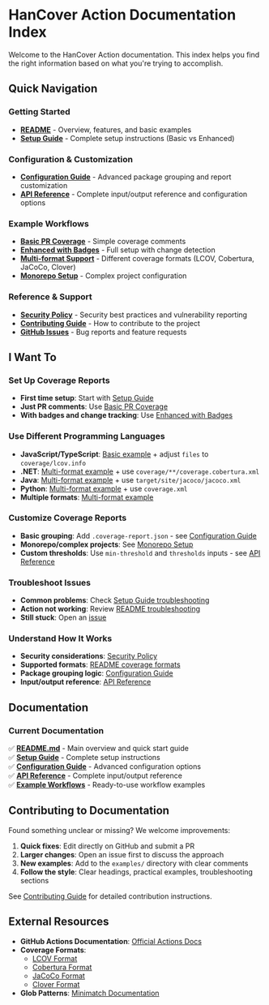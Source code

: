 # HanCover Action Documentation Index

Welcome to the HanCover Action documentation. This index helps you find the right information based on what you're trying to accomplish.

## Quick Navigation

### Getting Started

- **[README](../README.md)** - Overview, features, and basic examples
- **[Setup Guide](./SETUP-GUIDE.md)** - Complete setup instructions (Basic vs Enhanced)

### Configuration & Customization  

- **[Configuration Guide](./CONFIGURATION.md)** - Advanced package grouping and report customization
- **[API Reference](./API-REFERENCE.md)** - Complete input/output reference and configuration options

### Example Workflows

- **[Basic PR Coverage](../examples/basic-pr-coverage.yml)** - Simple coverage comments
- **[Enhanced with Badges](../examples/enhanced-with-badges.yml)** - Full setup with change detection
- **[Multi-format Support](../examples/multi-format.yml)** - Different coverage formats (LCOV, Cobertura, JaCoCo, Clover)
- **[Monorepo Setup](../examples/monorepo-setup.yml)** - Complex project configuration

### Reference & Support

- **[Security Policy](../SECURITY.md)** - Security best practices and vulnerability reporting
- **[Contributing Guide](../CONTRIBUTING.md)** - How to contribute to the project
- **[GitHub Issues](https://github.com/farhan-ahmed1/hancover-action/issues)** - Bug reports and feature requests

## I Want To

### Set Up Coverage Reports

- **First time setup**: Start with [Setup Guide](./SETUP-GUIDE.md)
- **Just PR comments**: Use [Basic PR Coverage](../examples/basic-pr-coverage.yml)
- **With badges and change tracking**: Use [Enhanced with Badges](../examples/enhanced-with-badges.yml)

### Use Different Programming Languages

- **JavaScript/TypeScript**: [Basic example](../examples/basic-pr-coverage.yml) + adjust `files` to `coverage/lcov.info`
- **.NET**: [Multi-format example](../examples/multi-format.yml) + use `coverage/**/coverage.cobertura.xml`
- **Java**: [Multi-format example](../examples/multi-format.yml) + use `target/site/jacoco/jacoco.xml`
- **Python**: [Multi-format example](../examples/multi-format.yml) + use `coverage.xml`
- **Multiple formats**: [Multi-format example](../examples/multi-format.yml)

### Customize Coverage Reports

- **Basic grouping**: Add `.coverage-report.json` - see [Configuration Guide](./CONFIGURATION.md)
- **Monorepo/complex projects**: See [Monorepo Setup](../examples/monorepo-setup.yml)
- **Custom thresholds**: Use `min-threshold` and `thresholds` inputs - see [API Reference](./API-REFERENCE.md)

### Troubleshoot Issues

- **Common problems**: Check [Setup Guide troubleshooting](./SETUP-GUIDE.md#troubleshooting)
- **Action not working**: Review [README troubleshooting](../README.md#troubleshooting)  
- **Still stuck**: Open an [issue](https://github.com/farhan-ahmed1/hancover-action/issues)

### Understand How It Works

- **Security considerations**: [Security Policy](../SECURITY.md)
- **Supported formats**: [README coverage formats](../README.md#supported-coverage-formats)
- **Package grouping logic**: [Configuration Guide](./CONFIGURATION.md)
- **Input/output reference**: [API Reference](./API-REFERENCE.md)

## Documentation

### Current Documentation

✅ **[README.md](../README.md)** - Main overview and quick start guide  
✅ **[Setup Guide](./SETUP-GUIDE.md)** - Complete setup instructions  
✅ **[Configuration Guide](./CONFIGURATION.md)** - Advanced configuration options  
✅ **[API Reference](./API-REFERENCE.md)** - Complete input/output reference  
✅ **[Example Workflows](../examples/)** - Ready-to-use workflow examples  

## Contributing to Documentation

Found something unclear or missing? We welcome improvements:

1. **Quick fixes**: Edit directly on GitHub and submit a PR
2. **Larger changes**: Open an issue first to discuss the approach
3. **New examples**: Add to the `examples/` directory with clear comments
4. **Follow the style**: Clear headings, practical examples, troubleshooting sections

See [Contributing Guide](../CONTRIBUTING.md) for detailed contribution instructions.

## External Resources

- **GitHub Actions Documentation**: [Official Actions Docs](https://docs.github.com/en/actions)
- **Coverage Formats**:
  - [LCOV Format](http://ltp.sourceforge.net/coverage/lcov/genhtml.1.php)
  - [Cobertura Format](https://cobertura.github.io/cobertura/)
  - [JaCoCo Format](https://www.jacoco.org/jacoco/)
  - [Clover Format](https://openclover.org/)
- **Glob Patterns**: [Minimatch Documentation](https://github.com/isaacs/minimatch)
